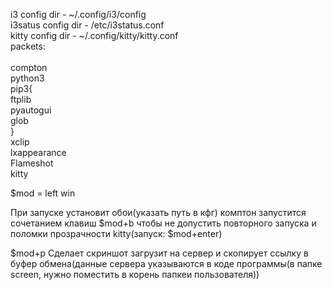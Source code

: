 i3 config dir - ~/.config/i3/config <br>
i3satus config dir - /etc/i3status.conf<br>
kitty config dir - ~/.config/kitty/kitty.conf
<br>
packets: <br>
<br>
compton<br>
python3<br>
pip3{<br>
ftplib<br>
pyautogui<br>
glob<br>
}<br>
xclip<br>
lxappearance<br>
Flameshot<br>
kitty<br>

$mod = left win


При запуске установит обои(указать путь в кфг) комптон запустится сочетанием клавиш $mod+b чтобы не допустить повторного запуска и поломки прозрачности kitty(запуск: $mod+enter)

$mod+p Сделает скриншот загрузит на сервер и скопирует ссылку в буфер обмена(данные сервера указываются в коде программы(в папке screen, нужно поместить в корень папкеи пользователя))
